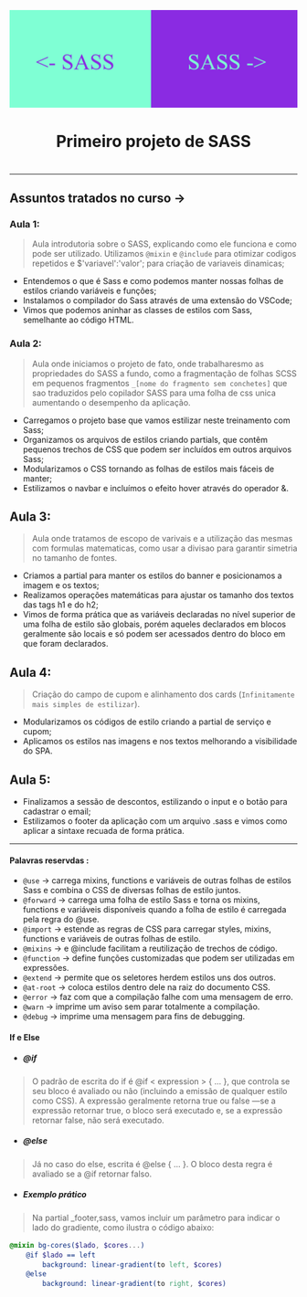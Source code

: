 ![Alt text](img/readme-imgs/SASS%20projeto.png)
<h1 align="center">Primeiro projeto de SASS<h1>

<hr />

## Assuntos tratados no curso ->

### Aula 1:
> Aula introdutoria sobre o SASS, explicando como ele funciona e como pode ser utilizado. Utilizamos `@mixin` e `@include` para otimizar codigos repetidos e $'variavel':'valor'; para criação de variaveis dinamicas;

- Entendemos o que é Sass e como podemos manter nossas folhas de estilos criando variáveis e funções;
- Instalamos o compilador do Sass através de uma extensão do VSCode;
- Vimos que podemos aninhar as classes de estilos com Sass, semelhante ao código HTML.

### Aula 2:
> Aula onde iniciamos o projeto de fato, onde trabalharesmo as propriedades do SASS a fundo, como a fragmentação de folhas SCSS em pequenos fragmentos `_[nome do fragmento sem conchetes]` que sao traduzidos pelo copilador SASS para uma folha de css unica aumentando o desempenho da aplicação.

- Carregamos o projeto base que vamos estilizar neste treinamento com Sass;
- Organizamos os arquivos de estilos criando partials, que contêm pequenos trechos de CSS que podem ser incluídos em outros arquivos Sass;
- Modularizamos o CSS tornando as folhas de estilos mais fáceis de manter;
- Estilizamos o navbar e incluímos o efeito hover através do operador &.

## Aula 3:
> Aula onde tratamos de escopo de varivais e a utilização das mesmas com formulas matematicas, como usar a divisao para garantir simetria no tamanho de fontes.

- Criamos a partial para manter os estilos do banner e posicionamos a imagem e os textos;
- Realizamos operações matemáticas para ajustar os tamanho dos textos das tags h1 e do h2;
- Vimos de forma prática que as variáveis declaradas no nível superior de uma folha de estilo são globais, porém aqueles declarados em blocos geralmente são locais e só podem ser acessados dentro do bloco em que foram declarados.

## Aula 4:
> Criação do campo de cupom e alinhamento dos cards (`Infinitamente mais simples de estilizar`).

- Modularizamos os códigos de estilo criando a partial de serviço e cupom;
- Aplicamos os estilos nas imagens e nos textos melhorando a visibilidade do SPA.

## Aula 5:

- Finalizamos a sessão de descontos, estilizando o input e o botão para cadastrar o email;
- Estilizamos o footer da aplicação com um arquivo .sass e vimos como aplicar a sintaxe recuada de forma prática.

<hr />

#### Palavras reservdas :
- ``@use`` ->	carrega mixins, functions e variáveis de outras folhas de estilos Sass e combina o CSS de diversas folhas de estilo juntos.
- ``@forward`` ->	carrega uma folha de estilo Sass e torna os mixins, functions e variáveis disponíveis quando a folha de estilo é carregada pela regra do @use.
- ``@import`` ->	estende as regras de CSS para carregar styles, mixins, functions e variáveis de outras folhas de estilo.
- ``@mixins`` -> e @include	facilitam a reutilização de trechos de código.
- ``@function`` ->	define funções customizadas que podem ser utilizadas em expressões.
- ``@extend`` ->	permite que os seletores herdem estilos uns dos outros.
- ``@at-root`` ->	coloca estilos dentro dele na raiz do documento CSS.
- ``@error`` ->	faz com que a compilação falhe com uma mensagem de erro.
- ``@warn`` ->	imprime um aviso sem parar totalmente a compilação.
- ``@debug`` ->	imprime uma mensagem para fins de debugging.

#### If e Else

- ##### @if
> O padrão de escrita do if é @if < expression > { ... }, que controla se seu bloco é avaliado ou não (incluindo a emissão de qualquer estilo como CSS). A expressão geralmente retorna true ou false —se a expressão retornar true, o bloco será executado e, se a expressão retornar false, não será executado.

- ##### @else
> Já no caso do else, escrita é @else { ... }. O bloco desta regra é avaliado se a @if retornar falso.

- ##### Exemplo prático
> Na partial _footer,sass, vamos incluir um parâmetro para indicar o lado do gradiente, como ilustra o código abaixo:

~~~scss
@mixin bg-cores($lado, $cores...)
    @if $lado == left
        background: linear-gradient(to left, $cores)
    @else 
        background: linear-gradient(to right, $cores)
~~~
